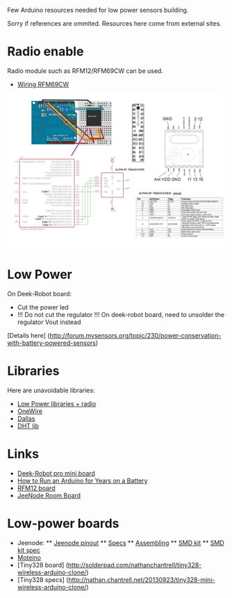 Few Arduino resources needed for low power sensors building.

Sorry if references are ommited. Resources here come from external sites. 

Radio enable
============

Radio module such as RFM12/RFM69CW can be used.

* [Wiring RFM69CW](http://openenergymonitor.org/emon/buildingblocks/rfm12b-wireless)

![wiring](RFM12/connections1.png?raw=true "RFM12 / RFM69CW wiring on 3.3v board")

Low Power
=========

On Deek-Robot board:
* Cut the power led
* !!! Do not cut the regulator !!! On deek-robot board, need to unsolder the regulator Vout instead

[Details here] (http://forum.mysensors.org/topic/230/power-conservation-with-battery-powered-sensors)

Libraries
=========

Here are unavoidable libraries:
* [Low Power libraries + radio](https://github.com/jcw/jeelib)
* [OneWire](http://www.pjrc.com/teensy/arduino_libraries/OneWire.zip)
* [Dallas](https://github.com/milesburton/Arduino-Temperature-Control-Library)
* [DHT lib](https://github.com/markruys/arduino-DHT)


Links
=====
* [Deek-Robot pro mini board](http://arduino-board.com/boards/dr-pro-mini)
* [How to Run an Arduino for Years on a Battery](http://www.openhomeautomation.net/arduino-battery/)
* [RFM12 board](http://hallard.me/tag/rfm69cw/)
* [JeeNode Room Board](http://jeelabs.net/projects/hardware/wiki/Room_Board)


Low-power boards
================
* Jeenode:
** [Jeenode pinout](http://jeelabs.net/projects/hardware/wiki/Pinouts)
** [Specs](http://jeelabs.net/projects/hardware/wiki/JeeNode)
** [Assembling](http://jeelabs.org/2010/09/26/assembling-the-jeenode-v5/)
** [SMD kit](http://jeelabs.org/tag/jeesmd/)
** [SMD kit spec](http://jeelabs.net/projects/hardware/wiki/SMD_Kit)
* [Moteino](http://lowpowerlab.com/moteino/#specs)
* [Tiny328 board] (http://solderpad.com/nathanchantrell/tiny328-wireless-arduino-clone/)
* [Tiny328 specs] (http://nathan.chantrell.net/20130923/tiny328-mini-wireless-arduino-clone/)